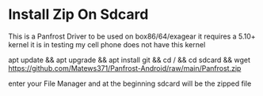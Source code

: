# Install Zip On Sdcard
This is a Panfrost Driver to be used on box86/64/exagear it requires a 5.10+ kernel it is in testing my cell phone does not have this kernel


apt update && apt upgrade && apt install git &&
cd / && cd sdcard && wget https://github.com/Matews371/Panfrost-Android/raw/main/Panfrost.zip


enter your File Manager and at the beginning sdcard will be the zipped file  

